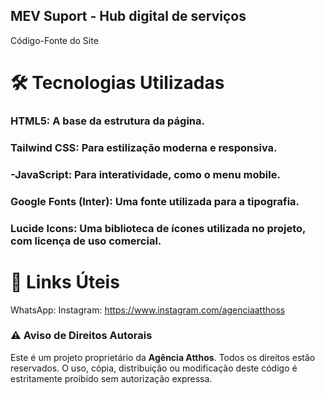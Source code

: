 MEV  Suport - Hub digital de serviços
---
Código-Fonte do Site

# 🛠️ Tecnologias Utilizadas

### HTML5: A base da estrutura da página.

### Tailwind CSS: Para estilização moderna e responsiva.

### -JavaScript: Para interatividade, como o menu mobile.

### Google Fonts (Inter): Uma fonte utilizada para a tipografia.

### Lucide Icons: Uma biblioteca de ícones utilizada no projeto, com licença de uso comercial.

# 🔗 Links Úteis

WhatsApp: 
Instagram: https://www.instagram.com/agenciaatthoss




### ⚠️ Aviso de Direitos Autorais
Este é um projeto proprietário da **Agência Atthos**. Todos os direitos estão reservados. O uso, cópia, distribuição ou modificação deste código é estritamente proibido sem autorização expressa.


